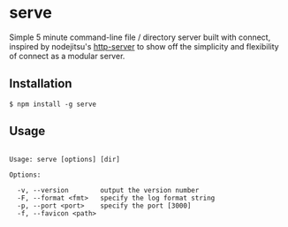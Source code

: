 
# serve

  Simple 5 minute command-line file / directory server built with connect, inspired by nodejitsu's [http-server](https://github.com/nodejitsu/http-server) to show off the simplicity and flexibility of connect as a modular server.

## Installation

    $ npm install -g serve

## Usage

```

Usage: serve [options] [dir]

Options:

  -v, --version        output the version number
  -F, --format <fmt>   specify the log format string
  -p, --port <port>    specify the port [3000]
  -f, --favicon <path>